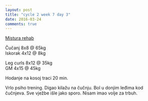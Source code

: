 ```yaml
---
layout: post
title: "cycle 2 week 7 day 3"
date: 2016-03-24
comments: true
---
```


[Mistura rehab](/snagata/log/2015/07/20/mistura-rehab/)

Čučanj 8x8 @ 65kg  
Iskorak 4x12 @ 8kg  

Leg curls 8x12 @ 35kg  
GM 4x15 @ 45kg  

Hodanje na kosoj traci 20 min.

Vrlo psiho trening. Digao kilažu na čučnju. Bol u donjim leđima kod čučnjeva. Sve vježbe išle jako sporo. Nisam imao volje za trbuh.
